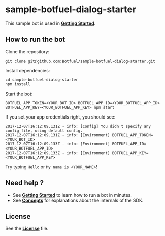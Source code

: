 # sample-botfuel-dialog-starter

This sample bot is used in [**Getting Started**](https://docs.botfuel.io/dialog/tutorials/getting-started).

## How to run the bot

Clone the repository:

```shell
git clone git@github.com:Botfuel/sample-botfuel-dialog-starter.git
```

Install dependencies:

```shell
cd sample-botfuel-dialog-starter
npm install
```

Start the bot:

```shell
BOTFUEL_APP_TOKEN=<YOUR_BOT_ID> BOTFUEL_APP_ID=<YOUR_BOTFUEL_APP_ID> BOTFUEL_APP_KEY=<YOUR_BOTFUEL_APP_KEY> npm start
```

If you set your app credentials right, you should see:

```shell
2017-12-07T16:12:09.131Z - info: [Config] You didn't specify any config file, using default config.
2017-12-07T16:12:09.131Z - info: [Environment] BOTFUEL_APP_TOKEN=<YOUR_BOT_ID>
2017-12-07T16:12:09.133Z - info: [Environment] BOTFUEL_APP_ID=<YOUR_BOTFUEL_APP_ID>
2017-12-07T16:12:09.133Z - info: [Environment] BOTFUEL_APP_KEY=<YOUR_BOTFUEL_APP_KEY>
```

Try typing `Hello` or `My name is <YOUR_NAME>`!

## Need help ?

- See [**Getting Started**](https://docs.botfuel.io/dialog/tutorials/getting-started) to learn how to run a bot in minutes.
- See [**Concepts**](https://docs.botfuel.io/dialog/concepts) for explanations about the internals of the SDK.

## License

See the [**License**](LICENSE.md) file.
